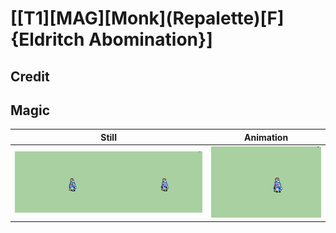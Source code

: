# [\[T1\]\[MAG\]\[Monk\]\(Repalette\)\[F\]{Eldritch Abomination}]

## Credit


	
## Magic

| Still | Animation |
| :---: | :-------: |
| ![Magic still](./Magic_000.png) | ![Magic animation](./Magic.gif) |

